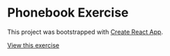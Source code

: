 # Phonebook Exercise
This project was bootstrapped with [Create React App](https://github.com/facebook/create-react-app).


[View this exercise](https://full-stack-open-submissions-notes.vercel.app)
